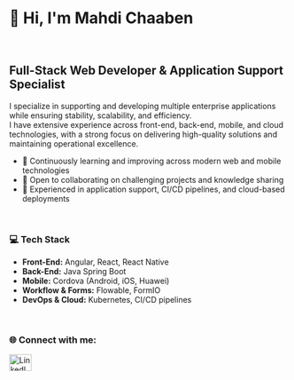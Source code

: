 # 👋 Hi, I'm Mahdi Chaaben

<br/>

## Full-Stack Web Developer & Application Support Specialist

I specialize in supporting and developing multiple enterprise applications while ensuring stability, scalability, and efficiency.  
I have extensive experience across front-end, back-end, mobile, and cloud technologies, with a strong focus on delivering high-quality solutions and maintaining operational excellence.

- 🌱 Continuously learning and improving across modern web and mobile technologies  
- 👯 Open to collaborating on challenging projects and knowledge sharing  
- 💬 Experienced in application support, CI/CD pipelines, and cloud-based deployments  

<br/>

### 💻 Tech Stack

- **Front-End:** Angular, React, React Native  
- **Back-End:** Java Spring Boot  
- **Mobile:** Cordova (Android, iOS, Huawei)  
- **Workflow & Forms:** Flowable, FormIO  
- **DevOps & Cloud:** Kubernetes, CI/CD pipelines  

<br/>

### 🌐 Connect with me:

<a href="https://linkedin.com/in/mchaaben3" target="_blank">
  <img align="center" src="https://raw.githubusercontent.com/rahuldkjain/github-profile-readme-generator/master/src/images/icons/Social/linked-in-alt.svg" alt="LinkedIn" height="30" width="40" />
</a>
